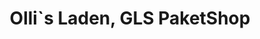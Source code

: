 ---
title: "Olli`s Laden, GLS PaketShop"
url: /gevelsberg/olli-s-laden-gls-paketshop/
shop: Kiosk
---
